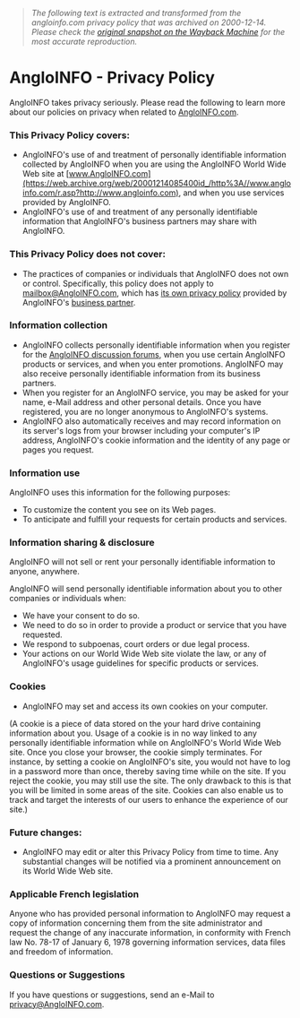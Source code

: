 > *The following text is extracted and transformed from the angloinfo.com privacy policy that was archived on 2000-12-14. Please check the [original snapshot on the Wayback Machine](https://web.archive.org/web/20001214085400id_/http%3A//www.angloinfo.com/information/privacy.asp) for the most accurate reproduction.*

# AngloINFO - Privacy Policy

AngloINFO takes privacy seriously. Please read the following to learn more about our policies on privacy when related to [AngloINFO.com](https://web.archive.org/web/20001214085400id_/http%3A//www.angloinfo.com/r.asp?http://www.angloinfo.com/). 

### This Privacy Policy covers:

  * AngloINFO's use of and treatment of personally identifiable information collected by AngloINFO when you are using the AngloINFO World Wide Web site at [www.AngloINFO.com](https://web.archive.org/web/20001214085400id_/http%3A//www.angloinfo.com/r.asp?http://www.angloinfo.com), and when you use services provided by AngloINFO. 
  * AngloINFO's use of and treatment of any personally identifiable information that AngloINFO's business partners may share with AngloINFO. 



### This Privacy Policy does not cover:

  * The practices of companies or individuals that AngloINFO does not own or control. Specifically, this policy does not apply to [mailbox@AngloINFO.com](https://web.archive.org/web/20001214085400id_/http%3A//www.angloinfo.com/mailbox.asp), which has [ its own privacy policy](https://web.archive.org/web/20001214085400id_/http%3A//www.angloinfo.com/r.asp?http://www.everyone.net/main/html/p_policy.html) provided by AngloINFO's [ business partner](https://web.archive.org/web/20001214085400id_/http%3A//www.angloinfo.com/r.asp?http://www.everyone.net/). 



### Information collection

  * AngloINFO collects personally identifiable information when you register for the [AngloINFO discussion forums](https://web.archive.org/web/20001214085400id_/http%3A//www.angloinfo.com/forum/), when you use certain AngloINFO products or services, and when you enter promotions. AngloINFO may also receive personally identifiable information from its business partners. 
  * When you register for an AngloINFO service, you may be asked for your name, e-Mail address and other personal details. Once you have registered, you are no longer anonymous to AngloINFO's systems. 
  * AngloINFO also automatically receives and may record information on its server's logs from your browser including your computer's IP address, AngloINFO's cookie information and the identity of any page or pages you request. 



### Information use

AngloINFO uses this information for the following purposes: 

  * To customize the content you see on its Web pages. 
  * To anticipate and fulfill your requests for certain products and services. 



### Information sharing & disclosure

AngloINFO will not sell or rent your personally identifiable information to anyone, anywhere.

AngloINFO will send personally identifiable information about you to other companies or individuals when: 

  * We have your consent to do so. 
  * We need to do so in order to provide a product or service that you have requested. 
  * We respond to subpoenas, court orders or due legal process. 
  * Your actions on our World Wide Web site violate the law, or any of AngloINFO's usage guidelines for specific products or services. 



### Cookies

  * AngloINFO may set and access its own cookies on your computer. 

(A cookie is a piece of data stored on the your hard drive containing information about you. Usage of a cookie is in no way linked to any personally identifiable information while on AngloINFO's World Wide Web site. Once you close your browser, the cookie simply terminates. For instance, by setting a cookie on AngloINFO's site, you would not have to log in a password more than once, thereby saving time while on the site. If you reject the cookie, you may still use the site. The only drawback to this is that you will be limited in some areas of the site. Cookies can also enable us to track and target the interests of our users to enhance the experience of our site.)

### Future changes:

  * AngloINFO may edit or alter this Privacy Policy from time to time. Any substantial changes will be notified via a prominent announcement on its World Wide Web site. 



### Applicable French legislation

Anyone who has provided personal information to AngloINFO may request a copy of information concerning them from the site administrator and request the change of any inaccurate information, in conformity with French law No. 78-17 of January 6, 1978 governing information services, data files and freedom of information. 

### Questions or Suggestions

If you have questions or suggestions, send an e-Mail to [privacy@AngloINFO.com](mailto:privacy@angloinfo.com). 
